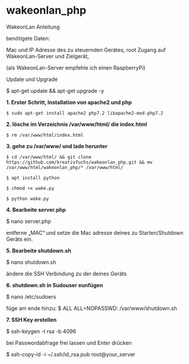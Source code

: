 # wakeonlan_php
WakeonLan Anleitung

benötigete Daten:

Mac und IP Adresse des zu steuernden Gerätes,
root Zugang auf WakeonLan-Server und Zielgerät,

(als WakeonLan-Server empfehle ich einen RaspberryPi)


Update und Upgrade

$ apt-get update && apt-get upgrade -y



**1. Erster Schritt, Installation von apache2 und php**
```
$ sudo apt-get install apache2 php7.2 libapache2-mod-php7.2
```


**2. lösche im Verzeichnis /var/www/html/ die index.html**
```
$ rm /var/www/html/index.html
```


**3. gehe zu /var/www/ und lade herunter**
```
$ cd /var/www/html/ && git clone https://github.com/kreativfuchs/wakeonlan_php.git && mv /var/www/html/wakeonlan_php/* /var/www/html/ 
```
```
§ apt install python
```
```
$ chmod +x wake.py
```
```
$ python wake.py
```



**4. Bearbeite server.php**

$ nano server.php

entferne „MAC“ und setze die Mac adresse deines zu Starten/Shutdown Geräts ein.



**5. Bearbeite shutdown.sh**

$ nano shutdown.sh

ändere die SSH Verbindung zu der deines Geräts



**6. shutdown.sh in Sudouser eunfügen**

$ nano /etc/sudoers

füge am ende hinzu:
$ ALL ALL=NOPASSWD: /var/www/shutdown.sh

**7. SSH Key erstellen**

$ ssh-keygen -t rsa -b 4096

bei Passwordabfrage frei lassen und Enter drücken

$ ssh-copy-id -i ~/.ssh/id_rsa.pub root@your_server
